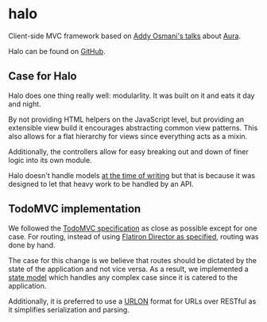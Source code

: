 # halo

Client-side MVC framework based on [Addy Osmani's talks][auraTalks] about [Aura][aura].

Halo can be found on [GitHub][halo].

[auraTalks]: http://addyosmani.com/futureproofjs/
[aura]: https://github.com/aurajs/aura
[halo]: https://github.com/Ensighten/Halo

## Case for Halo
Halo does one thing really well: modularlity. It was built on it and eats it day and night.

By not providing HTML helpers on the JavaScript level, but providing an extensible view build it encourages abstracting common view patterns. This also allows for a flat hierarchy for views since everything acts as a mixin.

Additionally, the controllers allow for easy breaking out and down of finer logic into its own module.

Halo doesn't handle models [at the time of writing][models] but that is because it was designed to let that heavy work to be handled by an API.

[models]: https://github.com/Ensighten/Halo/issues/21

## TodoMVC implementation

We followed the [TodoMVC specification][todomvc-spec] as close as possible except for one case. For routing, instead of using [Flatiron Director as specified][routing], routing was done by hand.

The case for this change is we believe that routes should be dictated by the state of the application and not vice versa. As a result, we implemented a [state model][state-model] which handles any complex case since it is catered to the application.

Additionally, it is preferred to use a [URLON][urlon] format for URLs over RESTful as it simplifies serialization and parsing.

[todomvc-spec]: https://github.com/addyosmani/todomvc/wiki/App-Specification
[routing]: https://github.com/addyosmani/todomvc/wiki/App-Specification#routing

[state-model]: models/state.js
[urlon]: http://blog.vjeux.com/2011/javascript/urlon-url-object-notation.html